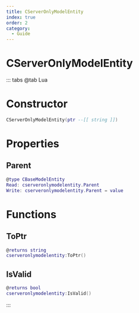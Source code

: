 ```yaml
---
title: CServerOnlyModelEntity
index: true
order: 2
category:
  - Guide
---
```


# CServerOnlyModelEntity

::: tabs
@tab Lua
# Constructor
```lua
CServerOnlyModelEntity(ptr --[[ string ]])
```
# Properties
## Parent 
```lua
@type CBaseModelEntity
Read: cserveronlymodelentity.Parent
Write: cserveronlymodelentity.Parent = value
```
# Functions
## ToPtr
```lua
@returns string
cserveronlymodelentity:ToPtr()
```
## IsValid
```lua
@returns bool
cserveronlymodelentity:IsValid()
```

:::